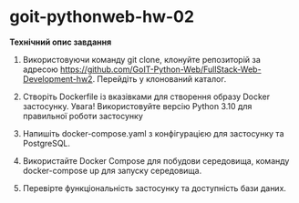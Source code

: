 # goit-pythonweb-hw-02

**Технiчний опис завдання**

1. Використовуючи команду git clone, клонуйте репозиторій за адресою https://github.com/GoIT-Python-Web/FullStack-Web-Development-hw2. Перейдіть у клонований каталог.

2. Створіть Dockerfile із вказівками для створення образу Docker застосунку. Увага! Використовуйте версію Python 3.10 для правильної роботи застосунку

3. Напишіть docker-compose.yaml з конфігурацією для застосунку та PostgreSQL.

4. Використайте Docker Compose для побудови середовища, команду docker-compose up для запуску середовища.

5. Перевірте функціональність застосунку та доступність бази даних.

